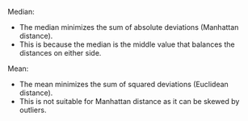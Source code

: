 

Median: 
- The median minimizes the sum of absolute deviations (Manhattan distance). 
- This is because the median is the middle value that balances the distances on either side.

Mean: 
- The mean minimizes the sum of squared deviations (Euclidean distance). 
- This is not suitable for Manhattan distance as it can be skewed by outliers.
